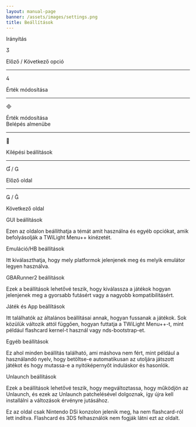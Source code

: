 ```yaml
---
layout: manual-page
banner: /assets/images/settings.png
title: Beállítások
---
```


<div class="section-title">Irányítás</div>
<div class="section-body">
    <div class="button-action-group">
        <p class="button-action button">&#xE07D;</p>
        <p class="button-action-text">Előző / Következő opció</p>
    </div>
    <hr>
    <div class="button-action-group">
        <p class="button-action button">&#xE07E;</p>
        <p class="button-action-text">Érték módosítása</p>
    </div>
    <hr>
    <div class="button-action-group">
        <p class="button-action button">&#xE000;</p>
        <p class="button-action-text">Érték módosítása<br>Belépés almenübe</p>
    </div>
    <hr>
    <div class="button-action-group">
        <p class="button-action button">&#xE001;</p>
        <p class="button-action-text">Kilépési beállítások</p>
    </div>
    <hr>
    <div class="button-action-group">
        <p class="button-action button">&#xE004; / &#xE002;</p>
        <p class="button-action-text">Előző oldal</p>
    </div>
    <hr>
    <div class="button-action-group">
        <p class="button-action button">&#xE003; / &#xE005;</p>
        <p class="button-action-text">Következő oldal</p>
    </div>
</div>

<div class="section-title">GUI beállítások</div>
<div class="section-body">
    <p>Ezen az oldalon beállíthatja a témát amit használna és egyéb opciókat, amik befolyásolják a TWiLight Menu++ kinézetét.</p>
</div>

<div class="section-title">Emuláció/HB beállítások</div>
<div class="section-body">
    <p>Itt kiválaszthatja, hogy mely platformok jelenjenek meg és melyik emulátor legyen használva.</p>
</div>

<div class="section-title">GBARunner2 beállítások</div>
<div class="section-body">
    <p>Ezek a beállítások lehetővé teszik, hogy kiválassza a játékok hogyan jelenjenek meg a gyorsabb futásért vagy a nagyobb kompatibilitásért.</p>
</div>

<div class="section-title">Játék és App beállítások</div>
<div class="section-body">
    <p>Itt találhatók az általános beállításai annak, hogyan fussanak a játékok. Sok közülük változik attól függően, hogyan futtatja a TWiLight Menu++-t, mint például flashcard kernel-t használ vagy nds-bootstrap-et.</p>
</div>

<div class="section-title">Egyéb beállítások</div>
<div class="section-body">
    <p>Ez ahol minden beállítás található, ami máshova nem fért, mint például a használandó nyelv, hogy betöltse-e automatikusan az utoljára játszott játékot és hogy mutassa-e a nyitóképernyőt induláskor és hasonlók.</p>
</div>

<div class="section-title">Unlaunch beállítások</div>
<div class="section-body">
    <p>Ezek a beállítások lehetővé teszik, hogy megváltoztassa, hogy működjön az Unlaunch, és ezek az Unlaunch patchelésével dolgoznak, így újra kell installálni a változások érvényre jutásához.</p>
    <p>Ez az oldal csak Nintendo DSi konzolon jelenik meg, ha nem flashcard-ról lett indítva. Flashcard és 3DS felhasználók nem fogják látni ezt az oldalt.</p>
</div>
